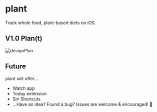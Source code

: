 # plant
Track whole food, plant-based diets on iOS.

## V1.0 Plan(t)
![designPlan](https://user-images.githubusercontent.com/20130899/44318560-b0950b80-a3eb-11e8-9bf7-6b74d46fdb1b.png)

## Future
plant will offer...
* Watch app
* Today extension
* Siri Shortcuts
* ...Have an idea? Found a bug? Issues are welcome & encouraged! 🌱
